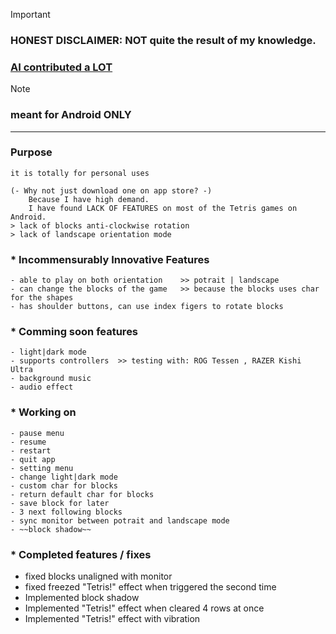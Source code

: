 > [!IMPORTANT]
> ### HONEST DISCLAIMER:  NOT quite the result of my knowledge. 
> ### <ins>AI contributed a LOT</ins>

> [!NOTE]
> ### meant for Android ONLY
---

### Purpose
    it is totally for personal uses
    
    (- Why not just download one on app store? -)
        Because I have high demand. 
        I have found LACK OF FEATURES on most of the Tetris games on Android.
    > lack of blocks anti-clockwise rotation
    > lack of landscape orientation mode

### * Incommensurably Innovative Features
    - able to play on both orientation    >> potrait | landscape
    - can change the blocks of the game   >> because the blocks uses char for the shapes
    - has shoulder buttons, can use index figers to rotate blocks
    
### * Comming soon features
    - light|dark mode
    - supports controllers  >> testing with: ROG Tessen , RAZER Kishi Ultra
    - background music
    - audio effect

### * Working on
    - pause menu
    - resume
    - restart
    - quit app
    - setting menu
    - change light|dark mode
    - custom char for blocks
    - return default char for blocks
    - save block for later
    - 3 next following blocks
    - sync monitor between potrait and landscape mode
    - ~~block shadow~~

### * Completed features / fixes
- fixed blocks unaligned with monitor
- fixed freezed "Tetris!" effect when triggered the second time
- Implemented block shadow
- Implemented "Tetris!" effect when cleared 4 rows at once
- Implemented "Tetris!" effect with vibration
